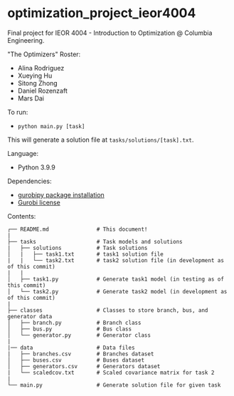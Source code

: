 # optimization_project_ieor4004
Final project for IEOR 4004 - Introduction to Optimization @ Columbia Engineering.

"The Optimizers" Roster:
- Alina Rodriguez
- Xueying Hu
- Sitong Zhong
- Daniel Rozenzaft
- Mars Dai

To run:
- `python main.py [task]`

This will generate a solution file at `tasks/solutions/[task].txt`.

Language:
- Python 3.9.9

Dependencies:
- [gurobipy package installation](https://pypi.org/project/gurobipy/)
- [Gurobi license](https://www.gurobi.com/academia/academic-program-and-licenses/)

Contents:
```
┌── README.md               # This document!
|
├── tasks                   # Task models and solutions
|   ├── solutions           # Task solutions
│   |   ├── task1.txt       # task1 solution file
|   |   └── task2.txt       # task2 solution file (in development as of this commit)
|   |
│   ├── task1.py            # Generate task1 model (in testing as of this commit)
│   └── task2.py            # Generate task2 model (in development as of this commit)
|
├── classes                 # Classes to store branch, bus, and generator data
│   ├── branch.py           # Branch class
│   ├── bus.py              # Bus class
│   └── generator.py        # Generator class
|
|── data                    # Data files
|   ├── branches.csv        # Branches dataset
│   ├── buses.csv           # Buses dataset
│   ├── generators.csv      # Generators dataset
|   └── scaledcov.txt       # Scaled covariance matrix for task 2
|
└── main.py                 # Generate solution file for given task
```